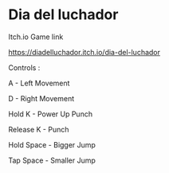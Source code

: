 # Dia del luchador

Itch.io Game link

https://diadelluchador.itch.io/dia-del-luchador

Controls :

A - Left Movement

D - Right Movement


Hold K - Power Up Punch

Release K - Punch


Hold Space - Bigger Jump

Tap Space - Smaller Jump
